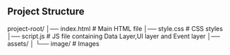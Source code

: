 ## Project Structure
project-root/
│── index.html # Main HTML file
│── style.css # CSS styles
│── script.js # JS file containing Data Layer,UI layer and Event layer
│── assets/
│ └── image/ # Images 